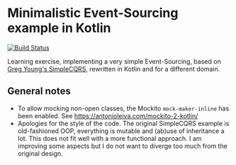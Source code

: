 # Minimalistic Event-Sourcing example in Kotlin

[![Build Status](https://travis-ci.org/nicusX/kotlin-event-sourcing-minimal.svg?branch=master)](https://travis-ci.org/nicusX/kotlin-event-sourcing-minimal)

Learning exercise, implementing a very simple Event-Sourcing, based on [Greg Young's SimpleCQRS](https://github.com/gregoryyoung/m-r),
rewritten in Kotlin and for a different domain.


## General notes

- To allow mocking non-open classes, the Mockito `mock-maker-inline` has been enabled. See https://antonioleiva.com/mockito-2-kotlin/
- Apologies for the style of the code.
  The original SimpleCQRS example is old-fashioned OOP, everything is mutable and (ab)use of inheritance a lot.
  This does not fit well with a more functional approach.
  I am improving some aspects but I do not want to diverge too much from the original design.
